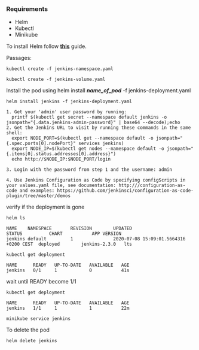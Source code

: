 ### Requirements
* Helm
* Kubectl
* Minikube

To install Helm follow **[this](https://helm.sh/docs/intro/install/)** guide.

Passages:

```
kubectl create -f jenkins-namespace.yaml
```
```
kubectl create -f jenkins-volume.yaml
```
Install the pod using helm install ***name_of_pod*** -f jenkins-deployment.yaml
```
helm install jenkins -f jenkins-deployment.yaml

1. Get your 'admin' user password by running:
  printf $(kubectl get secret --namespace default jenkins -o jsonpath="{.data.jenkins-admin-password}" | base64 --decode);echo
2. Get the Jenkins URL to visit by running these commands in the same shell:
  export NODE_PORT=$(kubectl get --namespace default -o jsonpath="{.spec.ports[0].nodePort}" services jenkins)
  export NODE_IP=$(kubectl get nodes --namespace default -o jsonpath="{.items[0].status.addresses[0].address}")
  echo http://$NODE_IP:$NODE_PORT/login

3. Login with the password from step 1 and the username: admin

4. Use Jenkins Configuration as Code by specifying configScripts in your values.yaml file, see documentation: http:///configuration-as-code and examples: https://github.com/jenkinsci/configuration-as-code-plugin/tree/master/demos
```
verify if the deployment is gone
```
helm ls

NAME    NAMESPACE       REVISION        UPDATED                                 STATUS          CHART           APP VERSION
jenkins default         1               2020-07-08 15:09:01.5664316 +0200 CEST  deployed        jenkins-2.3.0   lts
```
```
kubectl get deployment
 
NAME      READY   UP-TO-DATE   AVAILABLE   AGE
jenkins   0/1     1            0           41s
```

wait until READY become 1/1

```
kubectl get deployment
 
NAME      READY   UP-TO-DATE   AVAILABLE   AGE
jenkins   1/1     1            1           22m
```
```
minikube service jenkins
 ```

 To delete the pod
 ```
 helm delete jenkins
 ```